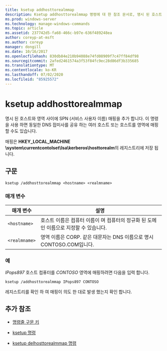 ```yaml
---
title: ksetup addhosttorealmmap
description: Ksetup addhosttorealmmap 명령에 대 한 참조 문서로, 명시 된 호스트와 영역 사이에 SPN (서비스 사용자 이름) 매핑을 추가 합니다.
ms.prod: windows-server
ms.technology: manage-windows-commands
ms.topic: article
ms.assetid: 237742d5-fa68-466c-b97e-636f489248ea
author: coreyp-at-msft
ms.author: coreyp
manager: dongill
ms.date: 10/16/2017
ms.openlocfilehash: 830db84e210b94088e74fd08909f7c47ff84df98
ms.sourcegitcommit: 2afed2461574a3f53f84fc9ec28d86df3b335685
ms.translationtype: MT
ms.contentlocale: ko-KR
ms.lasthandoff: 07/02/2020
ms.locfileid: "85925572"
---
```

# <a name="ksetup-addhosttorealmmap"></a>ksetup addhosttorealmmap

명시 된 호스트와 영역 사이에 SPN (서비스 사용자 이름) 매핑을 추가 합니다. 이 명령을 사용 하면 동일한 DNS 접미사를 공유 하는 여러 호스트 또는 호스트를 영역에 매핑할 수도 있습니다.

매핑은 **HKEY_LOCAL_MACHINE \system\currentcontolset\lsa\kerberos\hosttorealm**의 레지스트리에 저장 됩니다.

## <a name="syntax"></a>구문

```
ksetup /addhosttorealmmap <hostname> <realmname>
```

### <a name="parameters"></a>매개 변수

| 매개 변수 | 설명 |
| --------- |------------ |
| `<hostname>` | 호스트 이름은 컴퓨터 이름이 며 컴퓨터의 정규화 된 도메인 이름으로 지정할 수 있습니다. |
| `<realmname>` | 영역 이름은 CORP. 같은 대문자는 DNS 이름으로 명시 CONTOSO.COM입니다. |

### <a name="examples"></a>예

*IPops897* 호스트 컴퓨터를 *CONTOSO* 영역에 매핑하려면 다음을 입력 합니다.

```
ksetup /addhosttorealmmap IPops897 CONTOSO
```

레지스트리를 확인 하 여 매핑이 의도 한 대로 발생 했는지 확인 합니다.

## <a name="additional-references"></a>추가 참조

- [명령줄 구문 키](command-line-syntax-key.md)

- [ksetup 명령](ksetup.md)

- [ksetup delhosttorealmmap 명령](ksetup-delhosttorealmmap.md)
